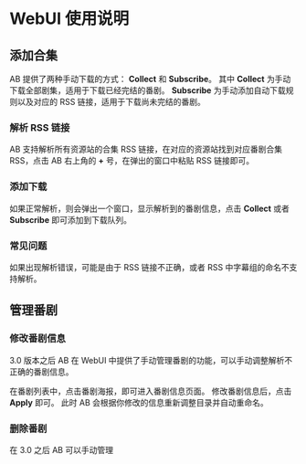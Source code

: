 # WebUI 使用说明

## 添加合集

AB 提供了两种手动下载的方式：
**Collect** 和 **Subscribe**。
其中 **Collect** 为手动下载全部剧集，适用于下载已经完结的番剧。
**Subscribe** 为手动添加自动下载规则以及对应的 RSS 链接，适用于下载尚未完结的番剧。

### 解析 RSS 链接

AB 支持解析所有资源站的合集 RSS 链接，在对应的资源站找到对应番剧合集 RSS，点击 AB 右上角的 **+** 号，在弹出的窗口中粘贴 RSS 链接即可。

### 添加下载

如果正常解析，则会弹出一个窗口，显示解析到的番剧信息，点击 **Collect** 或者 **Subscribe** 即可添加到下载队列。

### 常见问题

如果出现解析错误，可能是由于 RSS 链接不正确，或者 RSS 中字幕组的命名不支持解析。

## 管理番剧


### 修改番剧信息

3.0 版本之后 AB 在 WebUI 中提供了手动管理番剧的功能，可以手动调整解析不正确的番剧信息。

在番剧列表中，点击番剧海报，即可进入番剧信息页面。
修改番剧信息后，点击 **Apply** 即可。
此时 AB 会根据你修改的信息重新调整目录并自动重命名。


### 删除番剧

在 3.0 之后 AB 可以手动管理

